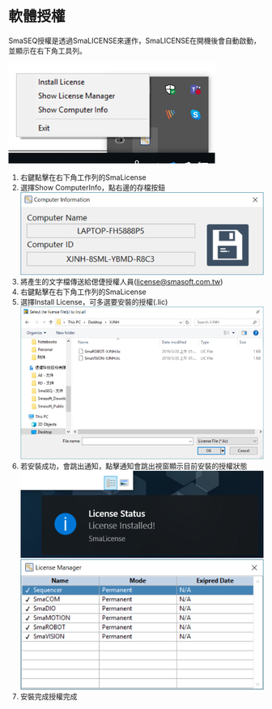 # 軟體授權

SmaSEQ授權是透過SmaLICENSE來運作，SmaLICENSE在開機後會自動啟動，並顯示在右下角工具列。

![SmaLICENSE](../.gitbook/assets/license1.png)

1. 右鍵點擊在右下角工作列的SmaLicense
2. 選擇Show ComputerInfo，點右邊的存檔按鈕 ![](../.gitbook/assets/license2.png) 
3. 將產生的文字檔傳送給偲倢授權人員\(license@smasoft.com.tw\)
4. 右鍵點擊在右下角工作列的SmaLicense
5. 選擇Install License，可多選要安裝的授權\(.lic\) ![](../.gitbook/assets/license3.png) 
6. 若安裝成功，會跳出通知，點擊通知會跳出視窗顯示目前安裝的授權狀態 ![](../.gitbook/assets/license4.png) ![](../.gitbook/assets/license5.png) 
7. 安裝完成授權完成


